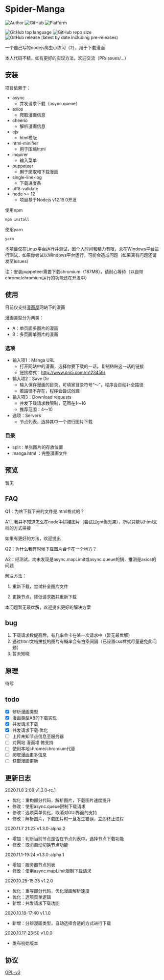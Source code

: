 # Spider-Manga
![Author](https://img.shields.io/static/v1?label=Author&message=Zorin&color=9cf&style=for-the-badge)
![GitHub](https://img.shields.io/github/license/PikaSama/spider-manga?color=success&style=for-the-badge)
![Platform](https://img.shields.io/static/v1?label=Platform&message=Linux&color=orange&style=for-the-badge)

![GitHub top language](https://img.shields.io/github/languages/top/pikasama/spider-manga?style=for-the-badge)
![GitHub repo size](https://img.shields.io/github/repo-size/PikaSama/spider-manga?color=ff69b4&style=for-the-badge)
![GitHub release (latest by date including pre-releases)](https://img.shields.io/github/v/release/PikaSama/spider-manga?color=%23007ec6&include_prereleases&style=for-the-badge)

一个自己写的nodejs爬虫小练习（2），用于下载漫画

本人代码不精，如有更好的实现方法，欢迎交流（PR/Issues/...）

## 安装
项目依赖于：
 - async
   - 并发请求下载（async.queue）
 - axios
   - 爬取漫画信息
 - cheerio
   - 解析漫画信息
 - ejs
   - html模版
 - html-minifier
   - 用于压缩html
 - inquirer
   - 输入菜单
 - puppeteer
   - 用于爬取和下载漫画
 - single-line-log
   - 下载进度条
 - utf8-validate
 - node >= 12
   - 项目基于Nodejs v12.19.0开发
   
使用npm
```bash
npm install
```
使用yarn
```bash
yarn
```
本项目仅在Linux平台运行并测试，因个人时间和精力有限，未在Windows平台进行测试，如果你尝试以Windows平台运行，可能会造成问题（如果真有问题还请发至Issues）

注：安装puppeteer需要下载chromium（187MB），请耐心等待（以自带chrome/chromium运行的功能还在开发中）

## 使用
目前仅支持[漫画屋](https://www.dm5.com)网站下的漫画

漫画类型分为两类：
 - A：单页面多图片的漫画
 - B：多页面单图片的漫画

### 选项
 - 输入项1：Manga URL
   - 打开网站中的漫画，选择你要下载的一话，复制粘贴这一话的链接
   - 链接格式：http://www.dm5.com/m123456/
 - 输入项2：Save Dir
   - 输入保存漫画的目录，可填家目录符号“～”，程序会自动补全路径
   - 若路径不存在，程序会尝试创建
 - 输入项3：Download requests
   - 并发下载请求数限制，范围在1～16
   - 推荐范围：4～10
 - 选项：Servers
   - 节点列表，选择其中一个进行图片下载
   
### 目录
- split : 单张图片的存放位置
- manga.html ：完整漫画文件

## 预览
暂无

## FAQ
Q1：为啥下载下来的文件是.html格式的？

A1：我并不知道怎么在node中拼接图片（尝试过gm但无果），所以只能以html文档的方式拼接

如果有更好的方法，欢迎提出

Q2：为什么我有时候下载图片会卡在一个地方？

A2：经测试，均未发现是async.mapLimit或async.queue的锅，推测是axios的问题

解决方法：

1. 重新下载，尝试补全图片文件

2. 更换节点，降低请求数并重新下载

本问题暂无最优解，欢迎提出更好的解决方案

## bug
 1. 下载请求数提高后，有几率会卡在某一次请求中（暂无最优解）
 2. 通过html文档拼接的图片有概率会有白条间隔（已设置css样式尽量避免此问题）
 3. 暂未知晓
 
## 原理
待写

## todo
- [x] 辨析漫画类型
- [x] 漫画类型AB的下载实现
- [x] 并发请求下载
- [x] 并发请求下载·优化
- [ ] 上传未知节点信息至服务器
- [ ] 对网站 漫画堆 做支持
- [ ] 使用本地chrome/chromium代替
- [ ] 爬取漫画更多信息
- [ ] 获取漫画更新

## 更新日志
2020.11.8 2:08 v1.3.0-rc.1
- 优化：重构部分代码，解析图片，下载图片速度提升
- 修改：使用async.queue限制下载请求
- 修改：选项菜单优化，取消对GUI界面的支持
- 修改：解析图片，下载图片时一旦发生错误，立即终止进程

2020.11.7 21:23 v1.3.0-alpha.2
- 增加：判断当前节点是否在节点列表中，选择节点下载功能
- 修改：取消自动切换节点功能

2020.11.1-19:24 v1.3.0-alpha.1
- 增加：服务器节点列表
- 修改：使用async.mapLimit限制下载请求

2020.10.25-15:35 v1.2.0 
- 优化：重写部分代码，优化漫画解析速度
- 优化：选项菜单逻辑
- 新增：并发请求下载功能

2020.10.18-17:40 v1.1.0 
- 新增：分辨漫画类型，自动选择合适的方式进行下载

2020.10.17-23:50 v1.0.0 
- 发布初始版本

## 协议
[GPL-v3](http://www.gnu.org/licenses/gpl-3.0.en.html)
